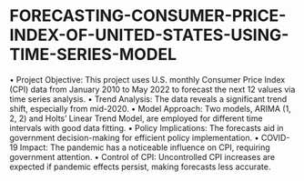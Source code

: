 # FORECASTING-CONSUMER-PRICE-INDEX-OF-UNITED-STATES-USING-TIME-SERIES-MODEL

•	Project Objective: This project uses U.S. monthly Consumer Price Index (CPI) data from January 2010 to May 2022 to forecast the next 12 values via time series analysis.
•	Trend Analysis: The data reveals a significant trend shift, especially from mid-2020.
•	Model Approach: Two models, ARIMA (1, 2, 2) and Holts’ Linear Trend Model, are employed for different time intervals with good data fitting.
•	Policy Implications: The forecasts aid in government decision-making for efficient policy implementation.
•	COVID-19 Impact: The pandemic has a noticeable influence on CPI, requiring government attention.
•	Control of CPI: Uncontrolled CPI increases are expected if pandemic effects persist, making forecasts less accurate.
